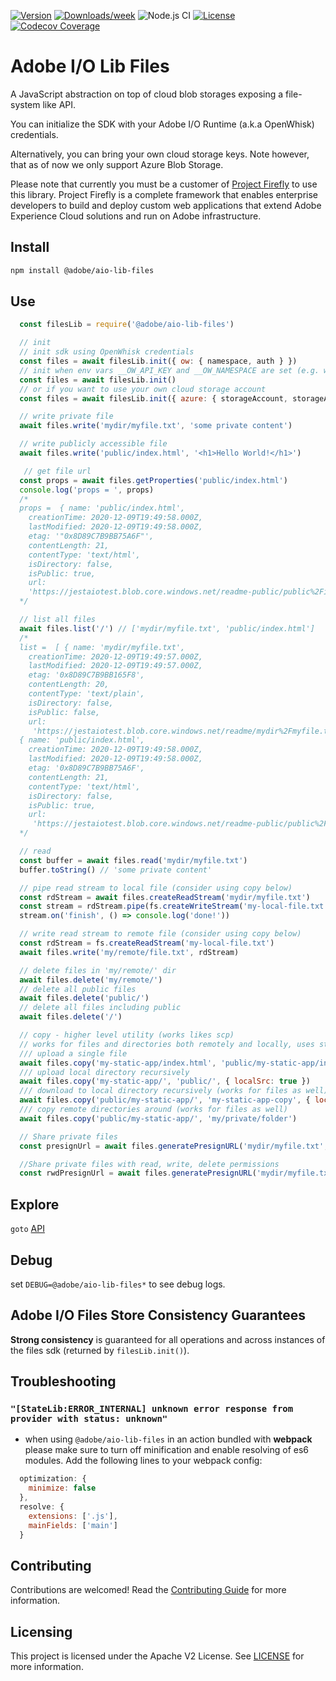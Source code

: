 <!--
Copyright 2019 Adobe. All rights reserved.
This file is licensed to you under the Apache License, Version 2.0 (the "License");
you may not use this file except in compliance with the License. You may obtain a copy
of the License at http://www.apache.org/licenses/LICENSE-2.0

Unless required by applicable law or agreed to in writing, software distributed under
the License is distributed on an "AS IS" BASIS, WITHOUT WARRANTIES OR REPRESENTATIONS
OF ANY KIND, either express or implied. See the License for the specific language
governing permissions and limitations under the License.
-->

[![Version](https://img.shields.io/npm/v/@adobe/aio-lib-files.svg)](https://npmjs.org/package/@adobe/aio-lib-files)
[![Downloads/week](https://img.shields.io/npm/dw/@adobe/aio-lib-files.svg)](https://npmjs.org/package/@adobe/aio-lib-files)
![Node.js CI](https://github.com/adobe/aio-lib-files/workflows/Node.js%20CI/badge.svg)
[![License](https://img.shields.io/badge/License-Apache%202.0-blue.svg)](https://opensource.org/licenses/Apache-2.0)
[![Codecov Coverage](https://img.shields.io/codecov/c/github/adobe/aio-lib-files/master.svg?style=flat-square)](https://codecov.io/gh/adobe/aio-lib-files/)

# Adobe I/O Lib Files

A JavaScript abstraction on top of cloud blob storages exposing a file-system like API.

You can initialize the SDK with your Adobe I/O Runtime (a.k.a OpenWhisk)
credentials.

Alternatively, you can bring your own cloud storage keys. Note however, that as
of now we only support Azure Blob Storage.

Please note that currently you must be a customer of [Project Firefly](https://www.adobe.io/apis/experienceplatform/project-firefly.html) to use this library. Project Firefly is a complete framework that enables enterprise developers to build and deploy custom web applications that extend Adobe Experience Cloud solutions and run on Adobe infrastructure.

## Install

```bash
npm install @adobe/aio-lib-files
```

## Use

```js
  const filesLib = require('@adobe/aio-lib-files')

  // init
  // init sdk using OpenWhisk credentials
  const files = await filesLib.init({ ow: { namespace, auth } })
  // init when env vars __OW_API_KEY and __OW_NAMESPACE are set (e.g. when running in an OpenWhisk action)
  const files = await filesLib.init()
  // or if you want to use your own cloud storage account
  const files = await filesLib.init({ azure: { storageAccount, storageAccessKey, containerName } })

  // write private file
  await files.write('mydir/myfile.txt', 'some private content')

  // write publicly accessible file
  await files.write('public/index.html', '<h1>Hello World!</h1>')

   // get file url
  const props = await files.getProperties('public/index.html')
  console.log('props = ', props)
  /*
  props =  { name: 'public/index.html',
    creationTime: 2020-12-09T19:49:58.000Z,
    lastModified: 2020-12-09T19:49:58.000Z,
    etag: '"0x8D89C7B9BB75A6F"',
    contentLength: 21,
    contentType: 'text/html',
    isDirectory: false,
    isPublic: true,
    url:
    'https://jestaiotest.blob.core.windows.net/readme-public/public%2Findex.html' }
  */

  // list all files
  await files.list('/') // ['mydir/myfile.txt', 'public/index.html']
  /*
  list =  [ { name: 'mydir/myfile.txt',
    creationTime: 2020-12-09T19:49:57.000Z,
    lastModified: 2020-12-09T19:49:57.000Z,
    etag: '0x8D89C7B9BB165F8',
    contentLength: 20,
    contentType: 'text/plain',
    isDirectory: false,
    isPublic: false,
    url:
     'https://jestaiotest.blob.core.windows.net/readme/mydir%2Fmyfile.txt' },
  { name: 'public/index.html',
    creationTime: 2020-12-09T19:49:58.000Z,
    lastModified: 2020-12-09T19:49:58.000Z,
    etag: '0x8D89C7B9BB75A6F',
    contentLength: 21,
    contentType: 'text/html',
    isDirectory: false,
    isPublic: true,
    url:
     'https://jestaiotest.blob.core.windows.net/readme-public/public%2Findex.html' } ]
  */

  // read
  const buffer = await files.read('mydir/myfile.txt')
  buffer.toString() // 'some private content'

  // pipe read stream to local file (consider using copy below)
  const rdStream = await files.createReadStream('mydir/myfile.txt')
  const stream = rdStream.pipe(fs.createWriteStream('my-local-file.txt'))
  stream.on('finish', () => console.log('done!'))

  // write read stream to remote file (consider using copy below)
  const rdStream = fs.createReadStream('my-local-file.txt')
  await files.write('my/remote/file.txt', rdStream)

  // delete files in 'my/remote/' dir
  await files.delete('my/remote/')
  // delete all public files
  await files.delete('public/')
  // delete all files including public
  await files.delete('/')

  // copy - higher level utility (works likes scp)
  // works for files and directories both remotely and locally, uses streams under the hood
  /// upload a single file
  await files.copy('my-static-app/index.html', 'public/my-static-app/index.html', { localSrc: true })
  /// upload local directory recursively
  await files.copy('my-static-app/', 'public/', { localSrc: true })
  /// download to local directory recursively (works for files as well)
  await files.copy('public/my-static-app/', 'my-static-app-copy', { localDest: true })
  /// copy remote directories around (works for files as well)
  await files.copy('public/my-static-app/', 'my/private/folder')

  // Share private files
  const presignUrl = await files.generatePresignURL('mydir/myfile.txt', { expiryInSeconds: 60 })

  //Share private files with read, write, delete permissions
  const rwdPresignUrl = await files.generatePresignURL('mydir/myfile.txt', { expiryInSeconds: 60, permissions: 'rwd' })
```

## Explore

`goto` [API](doc/api.md)

## Debug

set `DEBUG=@adobe/aio-lib-files*` to see debug logs.


## Adobe I/O Files Store Consistency Guarantees

**Strong consistency** is guaranteed for all operations and across instances of the files sdk (returned by `filesLib.init()`).

## Troubleshooting

### `"[StateLib:ERROR_INTERNAL] unknown error response from provider with status: unknown"`
- when using `@adobe/aio-lib-files` in an action bundled with **webpack** please make sure to turn off minification and enable resolving of es6 modules. Add the following lines to your webpack config:
```javascript
  optimization: {
    minimize: false
  },
  resolve: {
    extensions: ['.js'],
    mainFields: ['main']
  }
```

## Contributing

Contributions are welcomed! Read the [Contributing Guide](./.github/CONTRIBUTING.md) for more information.

## Licensing

This project is licensed under the Apache V2 License. See [LICENSE](LICENSE) for more information.
